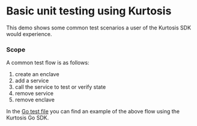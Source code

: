 Basic unit testing using Kurtosis
=====================================
This demo shows some common test scenarios a user of the Kurtosis SDK would experience.

### Scope

A common test flow is as follows: 

1. create an enclave
1. add a service
1. call the service to test or verify state
1. remove service
1. remove enclave

In the [Go test file](`./main_test.go`) you can find an example of the above flow using the Kurtosis Go SDK.